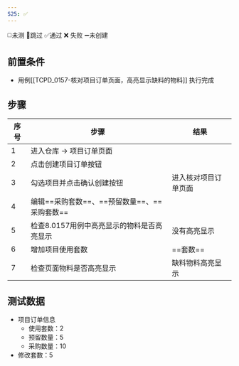 ```yaml
---
S25: ✅
---
```

◻️未测    🚫跳过     ✅通过    ❌ 失败    ➖未创建

## 前置条件

- 用例[[TCPD_0157-核对项目订单页面，高亮显示缺料的物料]] 执行完成

## 步骤

| 序号  | 步骤                           | 结果         |
| --- | ---------------------------- | ---------- |
| 1   | 进入仓库 -> 项目订单页面               |            |
| 2   | 点击创建项目订单按钮                   |            |
| 3   | 勾选项目并点击确认创建按钮                | 进入核对项目订单页面 |
| 4   | 编辑==采购套数==、==预留数量==、==采购套数== |            |
| 5   | 检查8.0157用例中高亮显示的物料是否高亮显示     | 没有高亮显示     |
| 6   | 增加项目使用套数                     | ==套数==     |
| 7   | 检查页面物料是否高亮显示                 | 缺料物料高亮显示   |

## 测试数据

- 项目订单信息
	- 使用套数：2
	- 预留数量：5
	- 采购数量：10
- 修改套数：5
